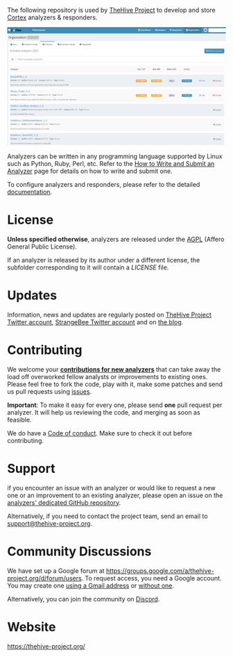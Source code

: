 The following repository is used by [TheHive Project](https://thehive-project.org)
to develop and store [Cortex](https://github.com/TheHive-Project/Cortex/blob/master/README.md)
analyzers & responders.

![](images/cortex-ui.png)

Analyzers can be written in any programming language supported by Linux such 
as Python, Ruby, Perl, etc. Refer to the [How to Write and Submit an Analyzer](https://thehive-project.github.io/Cortex-Analyzers/dev_guides/how-to-create-an-analyzer/)
page for details on how to write and submit one.

To configure analyzers and responders, please refer to the detailed  [documentation](https://thehive-project.github.io/Cortex-Analyzers/).


# License

**Unless specified otherwise**, analyzers are released under the [AGPL](https://github.com/TheHive-Project/Cortex-analyzers/blob/master/LICENSE) (Affero General Public License).

If an analyzer is released by its author under a different license, the subfolder corresponding to it will contain a *LICENSE* file.


# Updates

Information, news and updates are regularly posted on [TheHive Project Twitter account](https://twitter.com/thehive_project), [StrangeBee Twitter account](https://twitter.com/strangebee) and on [the blog](https://blog.strangebee.com/).


# Contributing

We welcome your **[contributions for new analyzers](https://thehive-project.github.io/Cortex-Analyzers/dev_guides/how-to-create-an-analyzer/)**
that can take away the load off overworked fellow analysts or improvements to existing ones. Please feel free to fork the code, play with it, make some patches and send us pull requests using [issues](https://github.com/TheHive-Project/Cortex-analyzers/issues).

**Important**: To make it easy for every one, please send **one** pull request per analyzer. It will help us reviewing the code, and merging as soon as feasible.

We do have a [Code of conduct](code_of_conduct.md). Make sure to check it out before contributing.


# Support

if you encounter an issue with an analyzer or would like to request a new one or an improvement to an existing analyzer, please open an issue on the [analyzers' dedicated GitHub repository](https://github.com/TheHive-Project/Cortex-Analyzers/issues/new).

Alternatively, if you need to contact the project team, send an email to <support@thehive-project.org>.


# Community Discussions

We have set up a Google forum at <https://groups.google.com/a/thehive-project.org/d/forum/users>. To request access, you need a Google account. You may create one [using a Gmail address](https://accounts.google.com/SignUp?hl=en) or [without one](https://accounts.google.com/SignUpWithoutGmail?hl=en).

Alternatively, you can join the community on [Discord](https://chat.thehive-project.org).


# Website
<https://thehive-project.org/>

